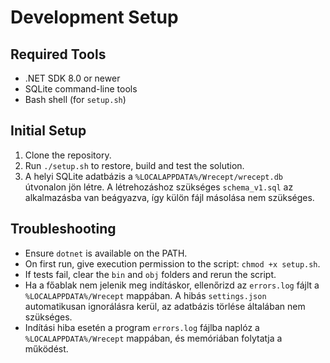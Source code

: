 # Development Setup

## Required Tools
- .NET SDK 8.0 or newer
- SQLite command-line tools
- Bash shell (for `setup.sh`)

## Initial Setup
1. Clone the repository.
2. Run `./setup.sh` to restore, build and test the solution.
3. A helyi SQLite adatbázis a `%LOCALAPPDATA%/Wrecept/wrecept.db` útvonalon jön létre.
   A létrehozáshoz szükséges `schema_v1.sql` az alkalmazásba van beágyazva, így
   külön fájl másolása nem szükséges.

## Troubleshooting
- Ensure `dotnet` is available on the PATH.
- On first run, give execution permission to the script: `chmod +x setup.sh`.
- If tests fail, clear the `bin` and `obj` folders and rerun the script.
- Ha a főablak nem jelenik meg indításkor, ellenőrizd az `errors.log` fájlt a
  `%LOCALAPPDATA%/Wrecept` mappában. A hibás `settings.json` automatikusan
  ignorálásra kerül, az adatbázis törlése általában nem szükséges.
- Indítási hiba esetén a program `errors.log` fájlba naplóz a `%LOCALAPPDATA%/Wrecept` mappában, 
  és memóriában folytatja a működést.
